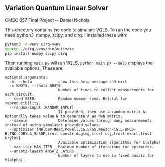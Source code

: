 Variation Quantum Linear Solver
-------------------------------
CMSC 657 Final Project -- Daniel Nichols

This directory contains the code to simulate VQLS. To run the code you need
python3, numpy, scipy, and cirq. I installed these with:

```sh
python3 -m venv cirq-venv
source ./cirq-venv/bin/activate
pip install numpy scipy cirq
```

Then running `main.py` will run VQLS. `python main.py --help` displays the
available options. These are:

```
optional arguments:
  -h, --help            show this help message and exit
  -s SHOTS, --shots SHOTS
                        Number of times to collect measurements for each circuit.
  --seed SEED           Random number seed. Helpful for reproducibility.
  --random-input [RANDOM_INPUT]
                        If provided, then use a random matrix A. Optionally takes value N to generate A as NxN matrix.
  --sample              Determine values through many measurements instead of using simulator provided values.
  --optimizer {Nelder-Mead,Powell,CG,BFGS,Newton-CG,L-BFGS-B,TNC,COBYLA,SLSQP,trust-constr,dogleg,trust-ncg,trust-exact,trust-krylov}
                        Available optimization algorithms for C(alpha)
  --max-iter MAX_ITER   Maximum number of iterations for optimizer.
  --ansatz-layers ANSATZ_LAYERS
                        Number of layers to use in fixed ansatz for V(alpha).
```
